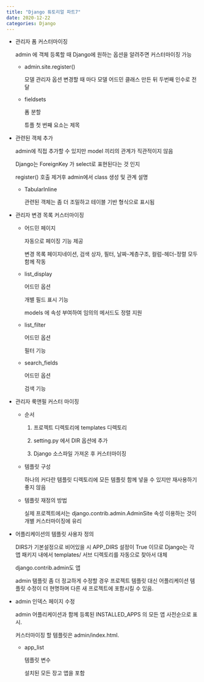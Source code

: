 ```yaml
---
title: "Django 튜토리얼 파트7"
date: 2020-12-22
categories: Django
---
```


- 관리자 폼 커스터마이징

  admin 에 객체 등록할 때 Django에 원하는 옵션을 알려주면 커스터마이징 가능

  - admin.site.register()

    모델 관리자 옵션 변경할 때 마다 모델 어드민 클래스 만든 뒤 두번째 인수로 전달

  - fieldsets

    폼 분할

    튜플 첫 번째 요소는 제목

- 관련된 객체 추가

  admin에 직접 추가할 수 있지만 model 끼리의 관계가 직관적이지 않음

  Django는 ForeignKey 가 select로 표현된다는 것 인지

  register() 호출 제거후 admin에서 class 생성 및 관계 설명

  - TabularInline

    관련된 객체는 좀 더 조밀하고 테이블 기반 형식으로 표시됨

- 관리자 변경 목록 커스터마이징

  - 어드민 페이지

    자동으로 페이징 기능 제공

    변경 목록 페이지네이션, 검색 상자, 필터, 날짜-계층구조, 컬럼-헤더-정렬 모두 함께 작동

  - list_display

    어드민 옵션

    개별 필드 표시 기능

    models 에 속성 부여하여 임의의 메서드도 정렬 지원

  - list_filter

    어드민 옵션

    필터 기능

  - search_fields

    어드민 옵션

    검색 기능

- 관리자 룩앤필 커스터 마이징

  - 순서

    1. 프로젝트 디렉토리에 templates 디렉토리

    2. setting.py 에서 DIR 옵션에 추가

    3. Django 소스파일 가져온 후 커스터마이징

  - 템플릿 구성

    하나의 커다란 템플릿 디렉토리에 모든 템플릿 함께 넣을 수 있지만 재사용하기 좋지 않음

  - 템플릿 재정의 방법

    실제 프로젝트에서는 django.contrib.admin.AdminSite 속성 이용하는 것이 개별 커스터마이징에 유리

- 어플리케이션의 템플릿 사용자 정의

  DIRS가 기본설정으로 비어있을 시 APP_DIRS 설정이 True 이므로 Django는 각 앱 패키지 내에서 templates/ 서브 디렉토리를 자동으로 찾아서 대체

  django.contrib.admin도 앱

  admin 탬플릿 좀 더 정교하게 수정할 경우 프로젝트 템플릿 대신 어플리케이션 템플릿 수정이 더 현명하며 다른 새 프로젝트에 포함시킬 수 있음.

- admin 인덱스 페이지 수정

  admin 어플리케이션과 함께 등록된 INSTALLED_APPS 의 모든 앱 사전순으로 표시.

  커스터마이징 할 템플릿은 admin/index.html.

  - app_list

    템플릿 변수

    설치된 모든 장고 앱을 포함
